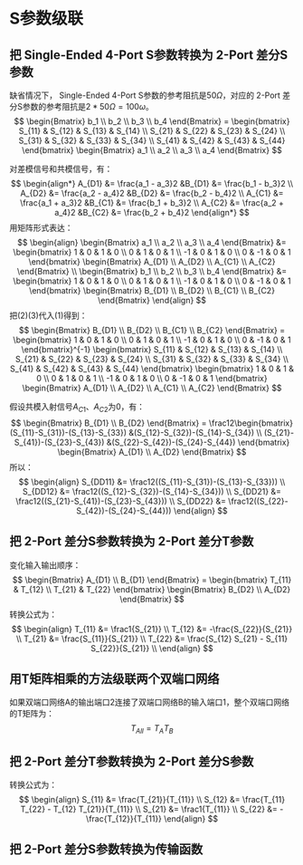 # S参数级联

## 把 Single-Ended 4-Port S参数转换为 2-Port 差分S参数

缺省情况下， Single-Ended 4-Port S参数的参考阻抗是$50\Omega$，对应的 2-Port 差分S参数的参考阻抗是$2 * 50\Omega = 100\omega$。
$$
\begin{Bmatrix} b_1 \\ b_2 \\ b_3 \\ b_4 \end{Bmatrix}
= \begin{bmatrix} S_{11} & S_{12} & S_{13} & S_{14} \\
S_{21} & S_{22} & S_{23} & S_{24} \\
S_{31} & S_{32} & S_{33} & S_{34} \\
S_{41} & S_{42} & S_{43} & S_{44} \end{bmatrix}
\begin{Bmatrix} a_1 \\ a_2 \\ a_3 \\ a_4 \end{Bmatrix}
$$

对差模信号和共模信号，有：
$$
\begin{align*}
A_{D1} &= \frac{a_1 - a_3}2 &B_{D1} &= \frac{b_1 - b_3}2 \\
A_{D2} &= \frac{a_2 - a_4}2 &B_{D2} &= \frac{b_2 - b_4}2 \\
A_{C1} &= \frac{a_1 + a_3}2 &B_{C1} &= \frac{b_1 + b_3}2 \\
A_{C2} &= \frac{a_2 + a_4}2 &B_{C2} &= \frac{b_2 + b_4}2
\end{align*}
$$
用矩阵形式表达：
$$
\begin{align}
\begin{Bmatrix} a_1 \\ a_2 \\ a_3 \\ a_4 \end{Bmatrix}
&= \begin{bmatrix} 1 & 0 & 1 & 0 \\
0 & 1 & 0 & 1 \\
-1 & 0 & 1 & 0 \\
0 & -1 & 0 & 1 \end{bmatrix}
\begin{Bmatrix} A_{D1} \\ A_{D2} \\ A_{C1} \\ A_{C2} \end{Bmatrix} \\
\begin{Bmatrix} b_1 \\ b_2 \\ b_3 \\ b_4 \end{Bmatrix}
&= \begin{bmatrix} 1 & 0 & 1 & 0 \\
0 & 1 & 0 & 1 \\
-1 & 0 & 1 & 0 \\
0 & -1 & 0 & 1 \end{bmatrix}
\begin{Bmatrix} B_{D1} \\ B_{D2} \\ B_{C1} \\ B_{C2} \end{Bmatrix}
\end{align}
$$
把(2)(3)代入(1)得到：
$$
\begin{Bmatrix} B_{D1} \\ B_{D2} \\ B_{C1} \\ B_{C2} \end{Bmatrix}
= \begin{bmatrix} 1 & 0 & 1 & 0 \\
0 & 1 & 0 & 1 \\
-1 & 0 & 1 & 0 \\
0 & -1 & 0 & 1 \end{bmatrix}^{-1}
\begin{bmatrix} S_{11} & S_{12} & S_{13} & S_{14} \\
S_{21} & S_{22} & S_{23} & S_{24} \\
S_{31} & S_{32} & S_{33} & S_{34} \\
S_{41} & S_{42} & S_{43} & S_{44} \end{bmatrix}
\begin{bmatrix} 1 & 0 & 1 & 0 \\
0 & 1 & 0 & 1 \\
-1 & 0 & 1 & 0 \\
0 & -1 & 0 & 1 \end{bmatrix}
\begin{Bmatrix} A_{D1} \\ A_{D2} \\ A_{C1} \\ A_{C2} \end{Bmatrix}
$$

假设共模入射信号$A_{C1}$、$A_{C2}$为0，有：
$$
\begin{Bmatrix} B_{D1} \\ B_{D2} \end{Bmatrix}
= \frac12\begin{bmatrix}
(S_{11}-S_{31})-(S_{13}-S_{33}) &(S_{12}-S_{32})-(S_{14}-S_{34}) \\
(S_{21}-S_{41})-(S_{23}-S_{43}) &(S_{22}-S_{42})-(S_{24}-S_{44})
\end{bmatrix}
\begin{Bmatrix} A_{D1} \\ A_{D2} \end{Bmatrix}
$$
所以：
$$
\begin{align}
S_{DD11} &= \frac12((S_{11}-S_{31})-(S_{13}-S_{33})) \\
S_{DD12} &= \frac12((S_{12}-S_{32})-(S_{14}-S_{34})) \\
S_{DD21} &= \frac12((S_{21}-S_{41})-(S_{23}-S_{43})) \\
S_{DD22} &= \frac12((S_{22}-S_{42})-(S_{24}-S_{44}))
\end{align}
$$

## 把 2-Port 差分S参数转换为 2-Port 差分T参数

变化输入输出顺序：
$$
\begin{Bmatrix} A_{D1} \\ B_{D1} \end{Bmatrix}
= \begin{bmatrix} T_{11} & T_{12} \\ T_{21} & T_{22} \end{bmatrix}
\begin{Bmatrix} B_{D2} \\ A_{D2} \end{Bmatrix}
$$
转换公式为：
$$
\begin{align}
T_{11} &= \frac1{S_{21}} \\
T_{12} &= -\frac{S_{22}}{S_{21}} \\
T_{21} &= \frac{S_{11}}{S_{21}} \\
T_{22} &= \frac{S_{12} S_{21} - S_{11} S_{22}}{S_{21}} \\
\end{align}
$$

## 用T矩阵相乘的方法级联两个双端口网络

如果双端口网络A的输出端口2连接了双端口网络B的输入端口1，整个双端口网络的T矩阵为：
$$
T_{All} = T_A T_B
$$

## 把 2-Port 差分T参数转换为 2-Port 差分S参数

转换公式为：
$$
\begin{align}
S_{11} &= \frac{T_{21}}{T_{11}} \\
S_{12} &= \frac{T_{11} T_{22} - T_{12} T_{21}}{T_{11}} \\
S_{21} &= \frac1{T_{11}} \\
S_{22} &= -\frac{T_{12}}{T_{11}}
\end{align}
$$

## 把 2-Port 差分S参数转换为传输函数

